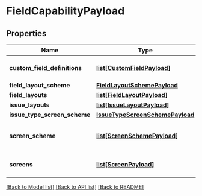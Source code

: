 # FieldCapabilityPayload

## Properties
Name | Type | Description | Notes
------------ | ------------- | ------------- | -------------
**custom_field_definitions** | [**list[CustomFieldPayload]**](CustomFieldPayload.md) | The custom field definitions. See https://developer.atlassian.com/cloud/jira/platform/rest/v3/api-group-issue-fields/\\#api-rest-api-3-field-post | [optional] 
**field_layout_scheme** | [**FieldLayoutSchemePayload**](FieldLayoutSchemePayload.md) |  | [optional] 
**field_layouts** | [**list[FieldLayoutPayload]**](FieldLayoutPayload.md) | The field layouts configuration. | [optional] 
**issue_layouts** | [**list[IssueLayoutPayload]**](IssueLayoutPayload.md) | The issue layouts configuration | [optional] 
**issue_type_screen_scheme** | [**IssueTypeScreenSchemePayload**](IssueTypeScreenSchemePayload.md) |  | [optional] 
**screen_scheme** | [**list[ScreenSchemePayload]**](ScreenSchemePayload.md) | The screen schemes See https://developer.atlassian.com/cloud/jira/platform/rest/v3/api-group-screen-schemes/\\#api-rest-api-3-screenscheme-post | [optional] 
**screens** | [**list[ScreenPayload]**](ScreenPayload.md) | The screens. See https://developer.atlassian.com/cloud/jira/platform/rest/v3/api-group-screens/\\#api-rest-api-3-screens-post | [optional] 

[[Back to Model list]](../README.md#documentation-for-models) [[Back to API list]](../README.md#documentation-for-api-endpoints) [[Back to README]](../README.md)

